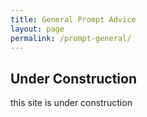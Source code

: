 ```yaml
---
title: General Prompt Advice
layout: page
permalink: /prompt-general/
---
```


## Under Construction
this site is under construction